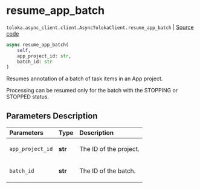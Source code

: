 # resume_app_batch
`toloka.async_client.client.AsyncTolokaClient.resume_app_batch` | [Source code](https://github.com/Toloka/toloka-kit/blob/v1.1.4/src/async_client/client.py#L0)

```python
async resume_app_batch(
    self,
    app_project_id: str,
    batch_id: str
)
```

Resumes annotation of a batch of task items in an App project.


Processing can be resumed only for the batch with the STOPPING or STOPPED status.

## Parameters Description

| Parameters | Type | Description |
| :----------| :----| :-----------|
`app_project_id`|**str**|<p>The ID of the project.</p>
`batch_id`|**str**|<p>The ID of the batch.</p>
